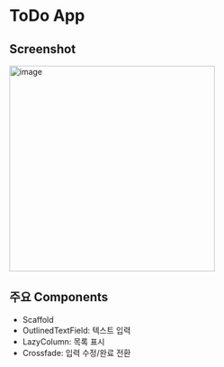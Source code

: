 # ToDo App
## Screenshot
<img width="365" alt="image" src="https://github.com/socurites/ToDoApp/assets/261011/11fcd340-5937-49dc-aa91-005faa77717f">


## 주요 Components
* Scaffold
* OutlinedTextField: 텍스트 입력
* LazyColumn: 목록 표시
* Crossfade: 입력 수정/완료 전환
